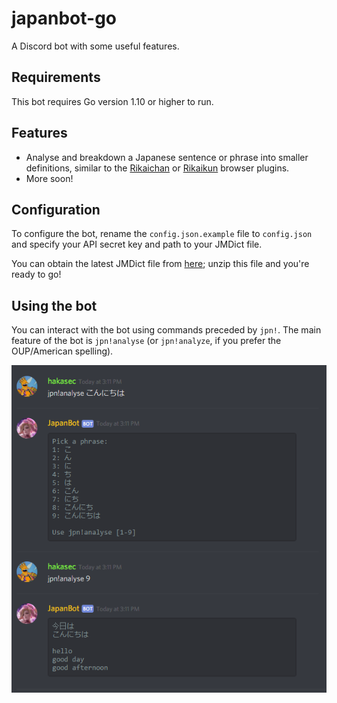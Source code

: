 # japanbot-go

A Discord bot with some useful features.

## Requirements

This bot requires Go version 1.10 or higher to run.

## Features

- Analyse and breakdown a Japanese sentence or phrase into smaller definitions,
similar to the [Rikaichan](https://addons.mozilla.org/en-US/firefox/addon/rikaichan/) or [Rikaikun](https://chrome.google.com/webstore/detail/rikaikun/jipdnfibhldikgcjhfnomkfpcebammhp) browser plugins.
- More soon!

## Configuration

To configure the bot, rename the `config.json.example` file to `config.json` and specify your API secret key
and path to your JMDict file.

You can obtain the latest JMDict file from [here](ftp://ftp.monash.edu.au/pub/nihongo/JMdict.gz); 
unzip this file and you're ready to go!

## Using the bot

You can interact with the bot using commands preceded by `jpn!`.
The main feature of the bot is `jpn!analyse` (or `jpn!analyze`, if you prefer the OUP/American spelling).

![analyse_example](docs/images/analyse_example1.png)
